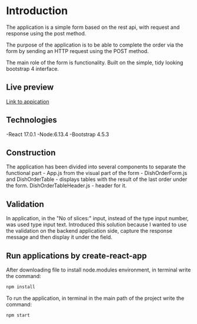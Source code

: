 # Introduction

The application is a simple form based on the rest api,
with request and response using the post method.

The purpose of the application is to be able to complete the order via the form by sending an HTTP request using the POST method.

The main role of the form is functionality. Built on the simple, tidy looking bootstrap 4 interface.

## Live preview

[Link to appication](https://kamilgronek.github.io/dishForm/)

## Technologies

-React 17.0.1
-Node:6.13.4
-Bootstrap 4.5.3

## Construction

The application has been divided into several components to separate the functional part - App.js from the visual part of the form - DishOrderForm.js and DishOrderTable - displays tables with the result of the last order under the form. DishOrderTableHeader.js - header for it.

## Validation

In application, in the "No of slices:" input, instead of the type input number, was used type input text. Introduced this solution because I wanted to use the validation on the backend application side, capture the response message and then display it under the field.

## Run applications by create-react-app

After downloading file to install node.modules environment, in terminal write the command:

```bash
npm install
```

To run the application, in terminal in the main path of the project write the command:

```bash
npm start
```
